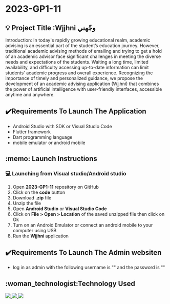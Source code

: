 # 2023-GP1-11
<h2>💡 Project Title :Wjjhni وجّهني </h2>

Introduction: In today's rapidly growing educational realm, academic advising is an essential part of the student’s education journey. However, traditional academic advising methods of emailing and trying to get a hold of an academic advisor face significant challenges in meeting the diverse needs and expectations of the students. Waiting a long time, limited availability, and difficulty accessing up-to-date information can limit students' academic progress and overall experience. 
 Recognizing the importance of timely and personalized guidance, we propose the development of an academic advising application (Wjjhni) that combines the power of artificial intelligence with user-friendly interfaces, accessible anytime and anywhere. 


<h2>✔️Requirements To Launch The Application</h2>
<ul>
<li> Android Studio with SDK or Visual Studio Code</li>
<li> Flutter framework </li>
<li> Dart programming language </li>
<li> mobile emulator or android mobile </li>
</ul>

<h2>:memo: Launch Instructions</h2>
<h3>💻 Launching from Visual studio/Android studio</h3>
<ol>
<li> Open <strong>2023-GP1-11</strong> repository on GitHub</li>
<li> Click on the <strong> code</strong> button</li>
<li> Download <strong>.zip</strong> file</li>
<li> Unzip the file </li>
<li> Open <strong> Android Studio</strong> or <strong> Visual Studio Code</strong>  </li>
<li> Click on <strong> File > Open > Location</strong> of the saved unzipped file then click on Ok</li>
<li> Turn on an Android Emulator or connect an android mobile to your computer using USB </li>
<li> Run the <strong>Wjjhni </strong> application </li>
</ol>

<h2>✔️Requirements To Launch The Admin websiten</h2>
<ul>
<li> log in as admin  with the following  username is "" and the password is ""</li>
</ul>

<h2>:woman_technologist:Technology Used </h2>
<p>
  <a href="https://skillicons.dev">
    <img src="https://skillicons.dev/icons?i=flutter,dart&theme=light" />
  </a>
    <a href="https://skillicons.dev">
    <img src="https://skillicons.dev/icons?i=firebase&theme=light" />  
  </a>
 </a>
    <a href="https://skillicons.dev">
    <img src="https://skillicons.dev/icons?i=html,css,php&theme=light" />  
  </a>

  
</p>  
